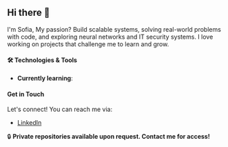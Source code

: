 ## Hi there 👋
I'm Sofia, 
My passion? Build scalable systems, solving real-world problems with code, and exploring neural networks and IT security systems. I love working on projects that challenge me to learn and grow.

#### 🛠️ Technologies & Tools
-  **Currently learning**: 

#### Get in Touch
Let's connect! You can reach me via:
- [LinkedIn]((https://www.linkedin.com/in/safia-titrouq-95120a184/))

🔒 **Private repositories available upon request. Contact me for access!**
